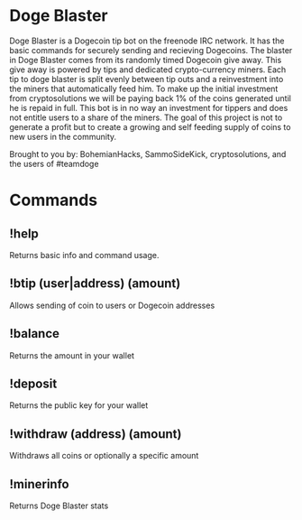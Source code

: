 Doge Blaster
============

Doge Blaster is a Dogecoin tip bot on the freenode IRC network. It has the basic commands for securely sending and recieving Dogecoins. The blaster in Doge Blaster comes from its randomly timed Dogecoin give away. This give away is powered by tips and dedicated crypto-currency miners. Each tip to doge blaster is split evenly between tip outs and a reinvestment into the miners that automatically feed him. To make up the initial investment from cryptosolutions we will be paying back 1% of the coins generated until he is repaid in full. This bot is in no way an investment for tippers and does not entitle users to a share of the miners. The goal of this project is not to generate a profit but to create a growing and self feeding supply of coins to new users in the community.

Brought to you by: BohemianHacks, SammoSideKick, cryptosolutions, and the users of #teamdoge

Commands
=========

!help
-----
Returns basic info and command usage.

!btip (user|address) (amount)
-----------------------------
Allows sending of coin to users or Dogecoin addresses

!balance
--------
Returns the amount in your wallet

!deposit
--------
Returns the public key for your wallet

!withdraw (address) (amount)
---------
Withdraws all coins or optionally a specific amount

!minerinfo
----------
Returns Doge Blaster stats
